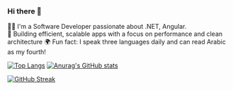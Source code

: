 ### Hi there 👋

👨‍💻 I'm a Software Developer passionate about .NET, Angular.   
🚀 Building efficient, scalable apps with a focus on performance and clean architecture
🌍 Fun fact: I speak three languages daily and can read Arabic as my fourth!


[![Top Langs](https://github-readme-stats.vercel.app/api/top-langs/?username=Amna25&layout=compact&theme=radical)](https://github.com/anuraghazra/github-readme-stats)
[![Anurag's GitHub stats](https://github-readme-stats.vercel.app/api?username=Amna25&show_icons=true&theme=radical)](https://github.com/anuraghazra/github-readme-stats)

[![GitHub Streak](https://github-readme-streak-stats.herokuapp.com/?user=Amna25&theme=gruvbox)](https://git.io/streak-stats)






